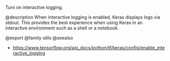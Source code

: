 Turn on interactive logging.

@description
When interactive logging is enabled, Keras displays logs via stdout.
This provides the best experience when using Keras in an interactive
environment such as a shell or a notebook.

@export
@family utils
@seealso
+ <https://www.tensorflow.org/api_docs/python/tf/keras/config/enable_interactive_logging>
